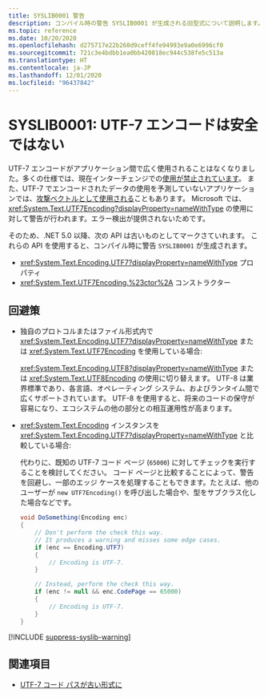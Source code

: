 ```yaml
---
title: SYSLIB0001 警告
description: コンパイル時の警告 SYSLIB0001 が生成される旧型式について説明します。
ms.topic: reference
ms.date: 10/20/2020
ms.openlocfilehash: d275717e22b260d9ceff4fe94993e9a0e6996cf0
ms.sourcegitcommit: 721c3e4bdbb1ea0bb420818ec944c538fe5c513a
ms.translationtype: HT
ms.contentlocale: ja-JP
ms.lasthandoff: 12/01/2020
ms.locfileid: "96437842"
---
```

# <a name="syslib0001-the-utf-7-encoding-is-insecure"></a>SYSLIB0001: UTF-7 エンコードは安全ではない

UTF-7 エンコードがアプリケーション間で広く使用されることはなくなりました。多くの仕様では、現在インターチェンジでの[使用が禁止されています](https://security.stackexchange.com/a/68609/3573)。 また、UTF-7 でエンコードされたデータの使用を予測していないアプリケーションでは、[攻撃ベクトルとして使用される](https://cve.mitre.org/cgi-bin/cvekey.cgi?keyword=utf-7)こともあります。 Microsoft では、<xref:System.Text.UTF7Encoding?displayProperty=nameWithType> の使用に対して警告が行われます。エラー検出が提供されないためです。

そのため、.NET 5.0 以降、次の API は古いものとしてマークさていれます。 これらの API を使用すると、コンパイル時に警告 `SYSLIB0001` が生成されます。

- <xref:System.Text.Encoding.UTF7?displayProperty=nameWithType> プロパティ
- <xref:System.Text.UTF7Encoding.%23ctor%2A> コンストラクター

## <a name="workarounds"></a>回避策

- 独自のプロトコルまたはファイル形式内で <xref:System.Text.Encoding.UTF7?displayProperty=nameWithType> または <xref:System.Text.UTF7Encoding> を使用している場合:

  <xref:System.Text.Encoding.UTF8?displayProperty=nameWithType> または <xref:System.Text.UTF8Encoding> の使用に切り替えます。 UTF-8 は業界標準であり、各言語、オペレーティング システム、およびランタイム間で広くサポートされています。 UTF-8 を使用すると、将来のコードの保守が容易になり、エコシステムの他の部分との相互運用性が高まります。

- <xref:System.Text.Encoding> インスタンスを <xref:System.Text.Encoding.UTF7?displayProperty=nameWithType> と比較している場合:

  代わりに、既知の UTF-7 コード ページ (`65000`) に対してチェックを実行することを検討してください。 コード ページと比較することによって、警告を回避し、一部のエッジ ケースを処理することもできます。たとえば、他のユーザーが `new UTF7Encoding()` を呼び出した場合や、型をサブクラス化した場合などです。

  ```csharp
  void DoSomething(Encoding enc)
  {
      // Don't perform the check this way.
      // It produces a warning and misses some edge cases.
      if (enc == Encoding.UTF7)
      {
          // Encoding is UTF-7.
      }

      // Instead, perform the check this way.
      if (enc != null && enc.CodePage == 65000)
      {
          // Encoding is UTF-7.
      }
  }
  ```

[!INCLUDE [suppress-syslib-warning](../../../includes/suppress-syslib-warning.md)]

## <a name="see-also"></a>関連項目

- [UTF-7 コード パスが古い形式に](core-libraries/5.0/utf-7-code-paths-obsolete.md)
